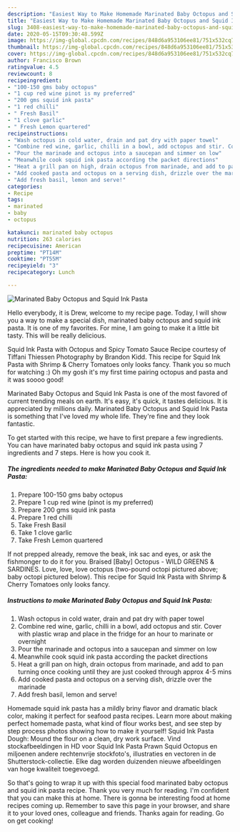 ```yaml
---
description: "Easiest Way to Make Homemade Marinated Baby Octopus and Squid Ink Pasta"
title: "Easiest Way to Make Homemade Marinated Baby Octopus and Squid Ink Pasta"
slug: 3408-easiest-way-to-make-homemade-marinated-baby-octopus-and-squid-ink-pasta
date: 2020-05-15T09:30:48.599Z
image: https://img-global.cpcdn.com/recipes/848d6a953106ee81/751x532cq70/marinated-baby-octopus-and-squid-ink-pasta-recipe-main-photo.jpg
thumbnail: https://img-global.cpcdn.com/recipes/848d6a953106ee81/751x532cq70/marinated-baby-octopus-and-squid-ink-pasta-recipe-main-photo.jpg
cover: https://img-global.cpcdn.com/recipes/848d6a953106ee81/751x532cq70/marinated-baby-octopus-and-squid-ink-pasta-recipe-main-photo.jpg
author: Francisco Brown
ratingvalue: 4.5
reviewcount: 8
recipeingredient:
- "100-150 gms baby octopus"
- "1 cup red wine pinot is my preferred"
- "200 gms squid ink pasta"
- "1 red chilli"
- " Fresh Basil"
- "1 clove garlic"
- " Fresh Lemon quartered"
recipeinstructions:
- "Wash octopus in cold water, drain and pat dry with paper towel"
- "Combine red wine, garlic, chilli in a bowl, add octopus and stir. Cover with plastic wrap and place in the fridge for an hour to marinate or overnight"
- "Pour the marinade and octopus into a saucepan and simmer on low"
- "Meanwhile cook squid ink pasta according the packet directions"
- "Heat a grill pan on high, drain octopus from marinade, and add to pan turning once cooking until they are just cooked through approx 4-5 mins"
- "Add cooked pasta and octopus on a serving dish, drizzle over the marinade"
- "Add fresh basil, lemon and serve!"
categories:
- Recipe
tags:
- marinated
- baby
- octopus

katakunci: marinated baby octopus 
nutrition: 263 calories
recipecuisine: American
preptime: "PT14M"
cooktime: "PT55M"
recipeyield: "3"
recipecategory: Lunch

---
```



![Marinated Baby Octopus and Squid Ink Pasta](https://img-global.cpcdn.com/recipes/848d6a953106ee81/751x532cq70/marinated-baby-octopus-and-squid-ink-pasta-recipe-main-photo.jpg)

Hello everybody, it is Drew, welcome to my recipe page. Today, I will show you a way to make a special dish, marinated baby octopus and squid ink pasta. It is one of my favorites. For mine, I am going to make it a little bit tasty. This will be really delicious.

Squid Ink Pasta with Octopus and Spicy Tomato Sauce Recipe courtesy of Tiffani Thiessen Photography by Brandon Kidd. This recipe for Squid Ink Pasta with Shrimp &amp; Cherry Tomatoes only looks fancy. Thank you so much for watching :) Oh my gosh it&#39;s my first time pairing octopus and pasta and it was soooo good!

Marinated Baby Octopus and Squid Ink Pasta is one of the most favored of current trending meals on earth. It's easy, it's quick, it tastes delicious. It is appreciated by millions daily. Marinated Baby Octopus and Squid Ink Pasta is something that I've loved my whole life. They're fine and they look fantastic.


To get started with this recipe, we have to first prepare a few ingredients. You can have marinated baby octopus and squid ink pasta using 7 ingredients and 7 steps. Here is how you cook it.

<!--inarticleads1-->

##### The ingredients needed to make Marinated Baby Octopus and Squid Ink Pasta:

1. Prepare 100-150 gms baby octopus
1. Prepare 1 cup red wine (pinot is my preferred)
1. Prepare 200 gms squid ink pasta
1. Prepare 1 red chilli
1. Take  Fresh Basil
1. Take 1 clove garlic
1. Take  Fresh Lemon quartered


If not prepped already, remove the beak, ink sac and eyes, or ask the fishmonger to do it for you. Braised [Baby] Octopus - WILD GREENS &amp; SARDINES. Love, love, love octopus (two-pound octopi pictured above; baby octopi pictured below). This recipe for Squid Ink Pasta with Shrimp &amp; Cherry Tomatoes only looks fancy. 

<!--inarticleads2-->

##### Instructions to make Marinated Baby Octopus and Squid Ink Pasta:

1. Wash octopus in cold water, drain and pat dry with paper towel
1. Combine red wine, garlic, chilli in a bowl, add octopus and stir. Cover with plastic wrap and place in the fridge for an hour to marinate or overnight
1. Pour the marinade and octopus into a saucepan and simmer on low
1. Meanwhile cook squid ink pasta according the packet directions
1. Heat a grill pan on high, drain octopus from marinade, and add to pan turning once cooking until they are just cooked through approx 4-5 mins
1. Add cooked pasta and octopus on a serving dish, drizzle over the marinade
1. Add fresh basil, lemon and serve!


Homemade squid ink pasta has a mildly briny flavor and dramatic black color, making it perfect for seafood pasta recipes. Learn more about making perfect homemade pasta, what kind of flour works best, and see step by step process photos showing how to make it yourself! Squid Ink Pasta Dough: Mound the flour on a clean, dry work surface. Vind stockafbeeldingen in HD voor Squid Ink Pasta Prawn Squid Octopus en miljoenen andere rechtenvrije stockfoto&#39;s, illustraties en vectoren in de Shutterstock-collectie. Elke dag worden duizenden nieuwe afbeeldingen van hoge kwaliteit toegevoegd. 

So that's going to wrap it up with this special food marinated baby octopus and squid ink pasta recipe. Thank you very much for reading. I'm confident that you can make this at home. There is gonna be interesting food at home recipes coming up. Remember to save this page in your browser, and share it to your loved ones, colleague and friends. Thanks again for reading. Go on get cooking!
